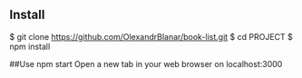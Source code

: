 ## Install
$ git clone https://github.com/OlexandrBlanar/book-list.git
$ cd PROJECT
$ npm install

##Use
npm start
Open a new tab in your web browser on localhost:3000